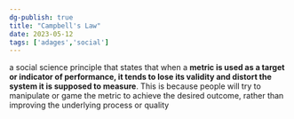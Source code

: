 ```yaml
---
dg-publish: true
title: "Campbell's Law"
date: 2023-05-12
tags: ['adages','social']
---
```

 
 a social science principle that states that when a **metric is used as a target or indicator of performance, it tends to lose its validity and distort the system it is supposed to measure**. This is because people will try to manipulate or game the metric to achieve the desired outcome, rather than improving the underlying process or quality